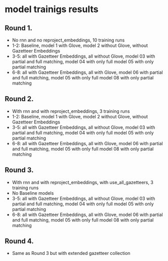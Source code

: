 # model trainigs results


## Round 1.
- No rnn and no reproject_embeddings, 10 training runs
- 1-2: Baseline, model 1 with Glove, model 2 without Glove, without Gazetteer Embeddings
- 3-5: all with Gazetteer Embeddings, all without Glove, model 03 with partial and full matching, model 04 with only full model 05 with only partial matching
- 6-8: all with Gazetteer Embeddings, all with Glove, model 06 with partial and full matching, model 05 with only full model 08 with only partial matching

## Round 2.
- With rnn and with reproject_embeddings, 3 training runs
- 1-2: Baseline, model 1 with Glove, model 2 without Glove, without Gazetteer Embeddings
- 3-5: all with Gazetteer Embeddings, all without Glove, model 03 with partial and full matching, model 04 with only full model 05 with only partial matching
- 6-8: all with Gazetteer Embeddings, all with Glove, model 06 with partial and full matching, model 05 with only full model 08 with only partial matching

## Round 3.
- With rnn and with reproject_embeddings, with use_all_gazetteers, 3 training runs
- No Baseline models
- 3-5: all with Gazetteer Embeddings, all without Glove, model 03 with partial and full matching, model 04 with only full model 05 with only partial matching
- 6-8: all with Gazetteer Embeddings, all with Glove, model 06 with partial and full matching, model 05 with only full model 08 with only partial matching

## Round 4.
- Same as Round 3 but with extended gazetteer collection
